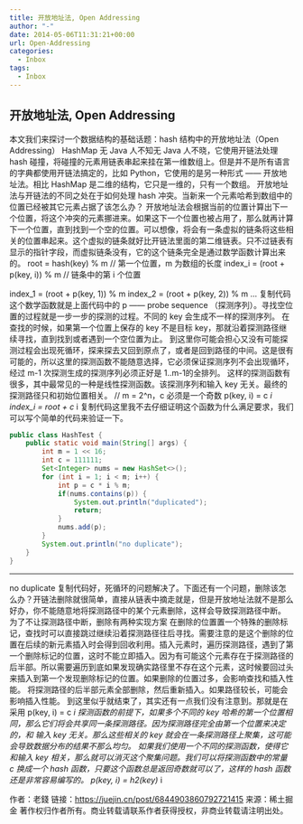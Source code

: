 ```yaml
---
title: 开放地址法, Open Addressing
author: "-"
date: 2014-05-06T11:31:21+00:00
url: Open-Addressing
categories:
  - Inbox
tags:
  - Inbox
---
```

## 开放地址法, Open Addressing

本文我们来探讨一个数据结构的基础话题：hash 结构中的开放地址法（Open Addressing）
HashMap 无 Java 人不知无 Java 人不晓，它使用开链法处理 hash 碰撞，将碰撞的元素用链表串起来挂在第一维数组上。但是并不是所有语言的字典都使用开链法搞定的，比如 Python，它使用的是另一种形式 —— 开放地址法。相比 HashMap 是二维的结构，它只是一维的，只有一个数组。
开放地址法与开链法的不同之处在于如何处理 hash 冲突。当新来一个元素哈希到数组中的位置已经被其它元素占据了该怎么办？
开放地址法会根据当前的位置计算出下一个位置，将这个冲突的元素挪进来。如果这下一个位置也被占用了，那么就再计算下一个位置，直到找到一个空的位置。可以想像，将会有一条虚拟的链条将这些相关的位置串起来。这个虚拟的链条就好比开链法里面的第二维链表。只不过链表有显示的指针字段，而虚拟链条没有，它的这个链条完全是通过数学函数计算出来的。
root = hash(key) % m   // 第一个位置，m 为数组的长度
index_i = (root + p(key, i)) % m  // 链条中的第 i 个位置

index_1 = (root + p(key, 1)) % m
index_2 = (root + p(key, 2)) % m
...
复制代码这个数学函数就是上面代码中的 p —— probe sequence （探测序列）。寻找空位置的过程就是一步一步的探测的过程。不同的 key 会生成不一样的探测序列。
在查找的时候，如果第一个位置上保存的 key 不是目标 key，那就沿着探测路径继续寻找，直到找到或者遇到一个空位置为止。
到这里你可能会担心又没有可能探测过程会出现死循环，探来探去又回到原点了，或者是回到路径的中间。这是很有可能的，所以这里的探测函数不能随意选择，它必须保证探测序列不会出现循环，经过 m-1 次探测生成的探测序列必须正好是 1..m-1的全排列。
这样的探测函数有很多，其中最常见的一种是线性探测函数。该探测序列和输入 key 无关。最终的探测路径只和初始位置相关。
// m = 2^n，c 必须是一个奇数
p(key, i) = c *i
index_i = root + c* i
复制代码这里我不去仔细证明这个函数为什么满足要求，我们可以写个简单的代码来验证一下。

```java
public class HashTest {
    public static void main(String[] args) {
        int m = 1 << 16;
        int c = 111111;
        Set<Integer> nums = new HashSet<>();
        for (int i = 1; i < m; i++) {
            int p = c * i % m;
            if(nums.contains(p)) {
                System.out.println("duplicated");
                return;
            }
            nums.add(p);
        }
        System.out.println("no duplicate");
    }
}
```

------------
no duplicate
复制代码好，死循环的问题解决了。下面还有一个问题，删除该怎么办？开链法删除就很简单，直接从链表中摘走就是，但是开放地址法就不是那么好办，你不能随意地将探测路径中的某个元素删除，这样会导致探测路径中断。
为了不让探测路径中断，删除有两种实现方案
在删除的位置置一个特殊的删除标记，查找时可以直接跳过继续沿着探测路径往后寻找。需要注意的是这个删除的位置在后续的新元素插入时会得到回收利用。插入元素时，遍历探测路径，遇到了第一个删除标记的位置，这时不能立即插入。因为有可能这个元素存在于探测路径的后半部。所以需要遍历到底如果发现确实路径里不存在这个元素，这时候要回过头来插入到第一个发现删除标记的位置。如果删除的位置过多，会影响查找和插入性能。
将探测路径的后半部元素全部删除，然后重新插入。如果路径较长，可能会影响插入性能。
到这里似乎就结束了，其实还有一点我们没有注意到。那就是在采用 p(key, i) = c *i 探测函数的前提下，如果多个不同的 key 哈希的第一个位置相同，那么它们将会共享同一条探测路径。因为探测路径完全由第一个位置来决定的，和 输入 key 无关。那么这些相关的 key 就会在一条探测路径上聚集，这可能会导致数据分布的结果不那么均匀。
如果我们使用一个不同的探测函数，使得它和输入 key 相关，那么就可以消灭这个聚集问题。我们可以将探测函数中的常量 c 换成一个 hash 函数，只要这个函数总是返回奇数就可以了，这样的 hash 函数还是非常容易编写的。
p(key, i) = h2(key)* i

作者：老錢
链接：<https://juejin.cn/post/6844903860792721415>
来源：稀土掘金
著作权归作者所有。商业转载请联系作者获得授权，非商业转载请注明出处。
